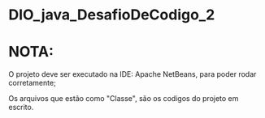 # DIO_java_DesafioDeCodigo_2

# NOTA:  
O projeto deve ser executado na IDE: Apache NetBeans, para poder rodar corretamente;

Os arquivos que estão como "Classe", são os codigos do projeto em escrito.

